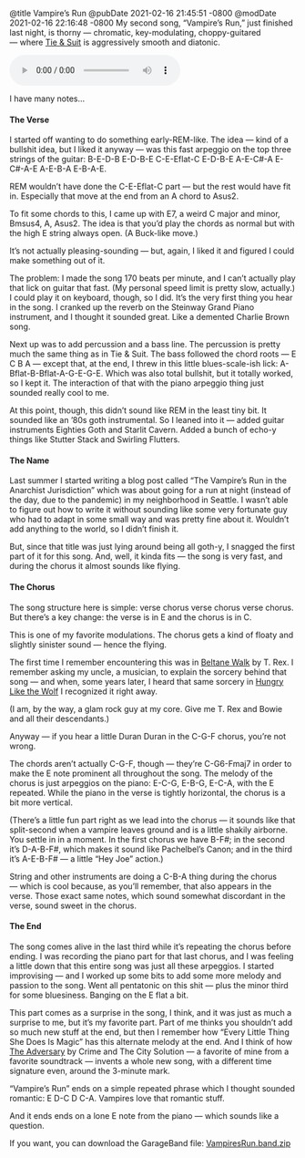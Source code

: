 @title Vampire’s Run
@pubDate 2021-02-16 21:45:51 -0800
@modDate 2021-02-16 22:16:48 -0800
My second song, “Vampire’s Run,” just finished last night, is thorny — chromatic, key-modulating, choppy-guitared — where [Tie & Suit](https://inessential.com/2021/02/07/computer_music) is aggressively smooth and diatonic.

<audio controls><source type="audio/mpeg" src="https://ranchero.com/downloads/VampiresRun.mp3"></audio>

I have many notes…

#### The Verse

I started off wanting to do something early-REM-like. The idea — kind of a bullshit idea, but I liked it anyway — was this fast arpeggio on the top three strings of the guitar: B-E-D-B E-D-B-E C-E-Eflat-C E-D-B-E A-E-C#-A E-C#-A-E A-E-B-A E-B-A-E.

REM wouldn’t have done the C-E-Eflat-C part — but the rest would have fit in. Especially that move at the end from an A chord to Asus2.

To fit some chords to this, I came up with E7, a weird C major and minor, Bmsus4, A, Asus2. The idea is that you’d play the chords as normal but with the high E string always open. (A Buck-like move.)

It’s not actually pleasing-sounding — but, again, I liked it and figured I could make something out of it.

The problem: I made the song 170 beats per minute, and I can’t actually play that lick on guitar that fast. (My personal speed limit is pretty slow, actually.) I could play it on keyboard, though, so I did. It’s the very first thing you hear in the song. I cranked up the reverb on the Steinway Grand Piano instrument, and I thought it sounded great. Like a demented Charlie Brown song.

Next up was to add percussion and a bass line. The percussion is pretty much the same thing as in Tie & Suit. The bass followed the chord roots — E C B A — except that, at the end, I threw in this little blues-scale-ish lick: A-Bflat-B-Bflat-A-G-E-G-E. Which was also total bullshit, but it totally worked, so I kept it. The interaction of that with the piano arpeggio thing just sounded really cool to me.

At this point, though, this didn’t sound like REM in the least tiny bit. It sounded like an ’80s goth instrumental. So I leaned into it — added guitar instruments Eighties Goth and Starlit Cavern. Added a bunch of echo-y things like Stutter Stack and Swirling Flutters.

#### The Name

Last summer I started writing a blog post called “The Vampire’s Run in the Anarchist Jurisdiction” which was about going for a run at night (instead of the day, due to the pandemic) in my neighborhood in Seattle. I wasn’t able to figure out how to write it without sounding like some very fortunate guy who had to adapt in some small way and was pretty fine about it. Wouldn’t add anything to the world, so I didn’t finish it.

But, since that title was just lying around being all goth-y, I snagged the first part of it for this song. And, well, it kinda fits — the song is very fast, and during the chorus it almost sounds like flying.

#### The Chorus

The song structure here is simple: verse chorus verse chorus verse chorus. But there’s a key change: the verse is in E and the chorus is in C.

This is one of my favorite modulations. The chorus gets a kind of floaty and slightly sinister sound — hence the flying.

The first time I remember encountering this was in [Beltane Walk](https://www.youtube.com/watch?v=dUNEYOs-Eeo) by T. Rex. I remember asking my uncle, a musician, to explain the sorcery behind that song — and when, some years later, I heard that same sorcery in [Hungry Like the Wolf](https://www.youtube.com/watch?v=oJL-lCzEXgI) I recognized it right away.

(I am, by the way, a glam rock guy at my core. Give me T. Rex and Bowie and all their descendants.)

Anyway — if you hear a little Duran Duran in the C-G-F chorus, you’re not wrong.

The chords aren’t actually C-G-F, though — they’re C-G6-Fmaj7 in order to make the E note prominent all throughout the song. The melody of the chorus is just arpeggios on the piano: E-C-G, E-B-G, E-C-A, with the E repeated. While the piano in the verse is tightly horizontal, the chorus is a bit more vertical.

(There’s a little fun part right as we lead into the chorus — it sounds like that split-second when a vampire leaves ground and is a little shakily airborne. You settle in in a moment. In the first chorus we have B-F#; in the second it’s D-A-B-F#, which makes it sound like Pachelbel’s Canon; and in the third it’s A-E-B-F# — a little “Hey Joe” action.)

String and other instruments are doing a C-B-A thing during the chorus — which is cool because, as you’ll remember, that also appears in the verse. Those exact same notes, which sound somewhat discordant in the verse, sound sweet in the chorus.

#### The End

The song comes alive in the last third while it’s repeating the chorus before ending. I was recording the piano part for that last chorus, and I was feeling a little down that this entire song was just all these arpeggios. I started improvising — and I worked up some bits to add some more melody and passion to the song. Went all pentatonic on this shit — plus the minor third for some bluesiness. Banging on the E flat a bit.

This part comes as a surprise in the song, I think, and it was just as much a surprise to me, but it’s my favorite part. Part of me thinks you shouldn’t add so much new stuff at the end, but then I remember how “Every Little Thing She Does Is Magic” has this alternate melody at the end. And I think of how [The Adversary](https://www.youtube.com/watch?v=amH_W3AKAak) by Crime and The City Solution — a favorite of mine from a favorite soundtrack — invents a whole new song, with a different time signature even, around the 3-minute mark.

“Vampire’s Run” ends on a simple repeated phrase which I thought sounded romantic: E D-C D C-A. Vampires love that romantic stuff.

And it ends ends on a lone E note from the piano — which sounds like a question.

If you want, you can download the GarageBand file: [VampiresRun.band.zip](https://ranchero.com/downloads/VampiresRun.band.zip)
